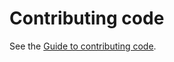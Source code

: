 Contributing code
=================

See the [Guide to contributing code](docs/contributing-code.md).